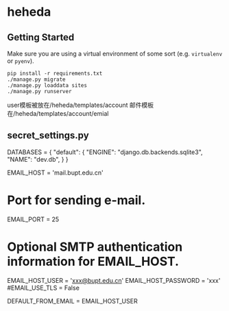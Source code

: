 # heheda

## Getting Started

Make sure you are using a virtual environment of some sort (e.g. `virtualenv` or
`pyenv`).

```
pip install -r requirements.txt
./manage.py migrate
./manage.py loaddata sites
./manage.py runserver
```
user模板被放在/heheda/templates/account
邮件模板在/heheda/templates/account/emial




## secret_settings.py ##

DATABASES = {
    "default": {
        "ENGINE": "django.db.backends.sqlite3",
        "NAME": "dev.db",
    }
}

EMAIL_HOST = 'mail.bupt.edu.cn'

# Port for sending e-mail.
EMAIL_PORT = 25

# Optional SMTP authentication information for EMAIL_HOST.
EMAIL_HOST_USER = 'xxx@bupt.edu.cn'
EMAIL_HOST_PASSWORD = 'xxx'
#EMAIL_USE_TLS = False 

DEFAULT_FROM_EMAIL = EMAIL_HOST_USER
